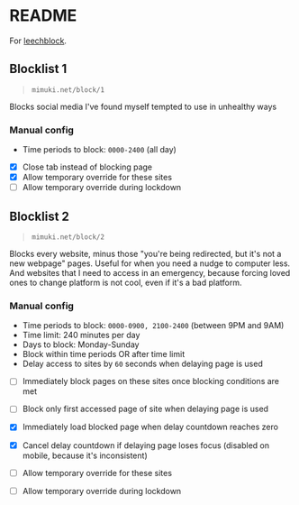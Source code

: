 # README 

For [leechblock](https://github.com/proginosko/LeechBlockNG/). 

## Blocklist 1 

> `mimuki.net/block/1`

Blocks social media I've found myself tempted to use in unhealthy ways

### Manual config 

- Time periods to block: `0000-2400` (all day)
- [x] Close tab instead of blocking page
- [x] Allow temporary override for these sites
- [ ] Allow temporary override during lockdown

## Blocklist 2 

> `mimuki.net/block/2`

Blocks every website, minus those "you're being redirected, but it's not a new webpage" pages. Useful for when you need a nudge to computer less. And websites that I need to access in an emergency, because forcing loved ones to change platform is not cool, even if it's a bad platform.

### Manual config 

- Time periods to block: `0000-0900, 2100-2400` (between 9PM and 9AM)
- Time limit: 240 minutes per day
- Days to block: Monday-Sunday
- Block within time periods OR after time limit
- Delay access to sites by `60` seconds when delaying page is used
- [ ] Immediately block pages on these sites once blocking conditions are met
- [ ] Block only first accessed page of site when delaying page is used
- [X] Immediately load blocked page when delay countdown reaches zero
- [X] Cancel delay countdown if delaying page loses focus (disabled on mobile, because it's inconsistent)
- [ ] Allow temporary override for these sites
- [ ] Allow temporary override during lockdown


